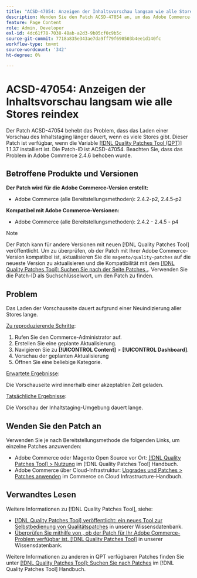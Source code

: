 ```yaml
---
title: "ACSD-47054: Anzeigen der Inhaltsvorschau langsam wie alle Stores reindex"
description: Wenden Sie den Patch ACSD-47054 an, um das Adobe Commerce-Problem zu beheben, bei dem die Vorschauseite aufgrund der Neuindizierung aller Stores langsam geladen wird.
feature: Page Content
role: Admin, Developer
exl-id: 4dc61f78-7038-48ab-a2d3-9b05cf0c9b5c
source-git-commit: 7718a835e343ae7da9ff79f690503b4ee1d140fc
workflow-type: tm+mt
source-wordcount: '342'
ht-degree: 0%

---
```


# ACSD-47054: Anzeigen der Inhaltsvorschau langsam wie alle Stores reindex

Der Patch ACSD-47054 behebt das Problem, dass das Laden einer Vorschau des Inhaltstaging länger dauert, wenn es viele Stores gibt. Dieser Patch ist verfügbar, wenn die Variable [[!DNL Quality Patches Tool (QPT)]](/help/announcements/adobe-commerce-announcements/magento-quality-patches-released-new-tool-to-self-serve-quality-patches.md) 1.1.37 installiert ist. Die Patch-ID ist ACSD-47054. Beachten Sie, dass das Problem in Adobe Commerce 2.4.6 behoben wurde.

## Betroffene Produkte und Versionen

**Der Patch wird für die Adobe Commerce-Version erstellt:**

* Adobe Commerce (alle Bereitstellungsmethoden): 2.4.2-p2, 2.4.5-p2

**Kompatibel mit Adobe Commerce-Versionen:**

* Adobe Commerce (alle Bereitstellungsmethoden): 2.4.2 - 2.4.5 - p4

>[!NOTE]
>
>Der Patch kann für andere Versionen mit neuen [!DNL Quality Patches Tool] veröffentlicht. Um zu überprüfen, ob der Patch mit Ihrer Adobe Commerce-Version kompatibel ist, aktualisieren Sie die `magento/quality-patches` auf die neueste Version zu aktualisieren und die Kompatibilität mit dem [[!DNL Quality Patches Tool]: Suchen Sie nach der Seite Patches .](https://experienceleague.adobe.com/tools/commerce-quality-patches/index.html). Verwenden Sie die Patch-ID als Suchschlüsselwort, um den Patch zu finden.

## Problem

Das Laden der Vorschauseite dauert aufgrund einer Neuindizierung aller Stores lange.

<u>Zu reproduzierende Schritte</u>:

1. Rufen Sie den Commerce-Administrator auf.
1. Erstellen Sie eine geplante Aktualisierung.
1. Navigieren Sie zu **[!UICONTROL Content]** > **[!UICONTROL Dashboard]**.
1. Vorschau der geplanten Aktualisierung
1. Öffnen Sie eine beliebige Kategorie.

<u>Erwartete Ergebnisse</u>:

Die Vorschauseite wird innerhalb einer akzeptablen Zeit geladen.

<u>Tatsächliche Ergebnisse</u>:

Die Vorschau der Inhaltstaging-Umgebung dauert lange.

## Wenden Sie den Patch an

Verwenden Sie je nach Bereitstellungsmethode die folgenden Links, um einzelne Patches anzuwenden:

* Adobe Commerce oder Magento Open Source vor Ort: [[!DNL Quality Patches Tool] > Nutzung](https://experienceleague.adobe.com/docs/commerce-operations/tools/quality-patches-tool/usage.html) im [!DNL Quality Patches Tool] Handbuch.
* Adobe Commerce über Cloud-Infrastruktur: [Upgrades und Patches > Patches anwenden](https://experienceleague.adobe.com/docs/commerce-cloud-service/user-guide/develop/upgrade/apply-patches.html) im Commerce on Cloud Infrastructure-Handbuch.

## Verwandtes Lesen

Weitere Informationen zu [!DNL Quality Patches Tool], siehe:

* [[!DNL Quality Patches Tool] veröffentlicht: ein neues Tool zur Selbstbedienung von Qualitätspatches](/help/announcements/adobe-commerce-announcements/magento-quality-patches-released-new-tool-to-self-serve-quality-patches.md) in unserer Wissensdatenbank.
* [Überprüfen Sie mithilfe von , ob der Patch für Ihr Adobe Commerce-Problem verfügbar ist. [!DNL Quality Patches Tool]](/help/support-tools/patches-available-in-qpt-tool/check-patch-for-magento-issue-with-magento-quality-patches.md) in unserer Wissensdatenbank.

Weitere Informationen zu anderen in QPT verfügbaren Patches finden Sie unter [[!DNL Quality Patches Tool]: Suchen Sie nach Patches](https://experienceleague.adobe.com/tools/commerce-quality-patches/index.html) im [!DNL Quality Patches Tool] Handbuch.
